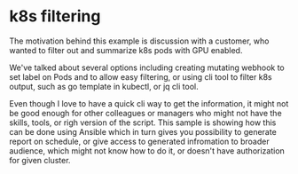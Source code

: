 # k8s filtering

The motivation behind this example is discussion with a customer, who wanted to filter out and summarize k8s pods with GPU enabled.

We've talked about several options including creating mutating webhook to set label on Pods and to allow easy filtering, or using cli tool to filter k8s output, such as go template in kubectl, or jq cli tool.

Even though I love to have a quick cli way to get the information, it might not be good enough for other colleagues or managers who might not have the skills, tools, or righ version of the script.
This sample is showing how this can be done using Ansible which in turn gives you possibility to generate report on schedule, or give access to generated infromation to broader audience, which might not know how to do it, or doesn't have authorization for given cluster.
